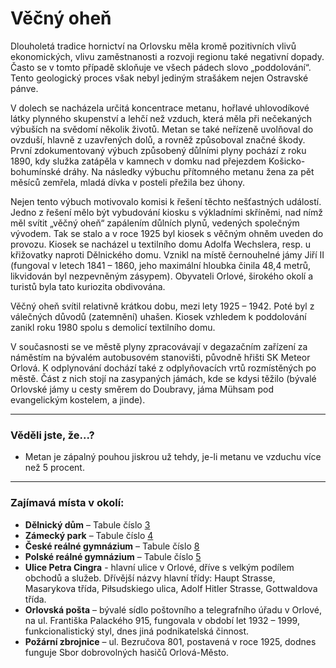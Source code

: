 # Věčný oheň

Dlouholetá tradice hornictví na Orlovsku měla kromě pozitivních vlivů ekonomických, vlivu zaměstnanosti a rozvoji regionu také negativní dopady. Často se v tomto případě skloňuje ve všech pádech slovo „poddolování“. Tento geologický proces však nebyl jediným strašákem nejen Ostravské pánve.

V dolech se nacházela určitá koncentrace metanu, hořlavé uhlovodíkové látky plynného skupenství a lehčí než vzduch, která měla při nečekaných výbuších na svědomí několik životů. Metan se také neřízeně uvolňoval do ovzduší, hlavně z uzavřených dolů, a rovněž způsoboval značné škody. První zdokumentovaný výbuch způsobený důlními plyny pochází z roku 1890, kdy služka zatápěla v kamnech v domku nad přejezdem Košicko-bohumínské dráhy. Na následky výbuchu přítomného metanu žena za pět měsíců zemřela, mladá dívka v posteli přežila bez úhony.

Nejen tento výbuch motivovalo komisi k řešení těchto nešťastných událostí. Jedno z řešení mělo být vybudování kiosku s výkladními skříněmi, nad nímž měl svítit „věčný oheň“ zapálením důlních plynů, vedených společným vývodem. Tak se stalo a v roce 1925 byl kiosek s věčným ohněm uveden do provozu. Kiosek se nacházel u textilního domu Adolfa Wechslera, resp. u křižovatky naproti Dělnického domu. Vznikl na místě černouhelné jámy Jiří II (fungoval v letech 1841 – 1860, jeho maximální hloubka činila 48,4 metrů, likvidován byl nezpevněným zásypem). Obyvateli Orlové, širokého okolí a turistů byla tato kuriozita obdivována.

Věčný oheň svítil relativně krátkou dobu, mezi lety 1925 – 1942. Poté byl z válečných důvodů (zatemnění) uhašen. Kiosek vzhledem k poddolování zanikl roku 1980 spolu s demolicí textilního domu.

V současnosti se ve městě plyny zpracovávají v degazačním zařízení za náměstím na bývalém autobusovém stanovišti, původně hřišti SK Meteor Orlová. K odplynování dochází také z odplyňovacích vrtů rozmístěných po městě. Část z nich stojí na zasypaných jámách, kde se kdysi těžilo (bývalé Orlovské jámy u cesty směrem do Doubravy, jáma Mühsam pod evangelickým kostelem, a jinde).

---

### Věděli jste, že...?

- Metan je zápalný pouhou jiskrou už tehdy, je-li metanu ve vzduchu více než 5 procent.

---

### Zajímavá místa v okolí:

- **Dělnický dům** – Tabule číslo [3](/misto/3)
- **Zámecký park** – Tabule číslo [4](/misto/4)
- **České reálné gymnázium** – Tabule číslo [8](/misto/8)
- **Polské reálné gymnázium** – Tabule číslo [5](/misto/5)
- **Ulice Petra Cingra** - hlavní ulice v Orlové, dříve s velkým podílem obchodů a služeb. Dřívější názvy hlavní třídy: Haupt Strasse, Masarykova třída, Piłsudskiego ulica, Adolf Hitler Strasse, Gottwaldova třída.
- **Orlovská pošta** – bývalé sídlo poštovního a telegrafního úřadu v Orlové, na ul. Františka Palackého 915, fungovala v období let 1932 – 1999, funkcionalistický styl, dnes jiná podnikatelská činnost.
- **Požární zbrojnice** – ul. Bezručova 801, postavená v roce 1925, dodnes funguje Sbor dobrovolných hasičů Orlová-Město.
